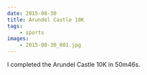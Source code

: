 ```yaml
---
date: 2015-08-30
title: Arundel Castle 10K
tags:
    - sports
images:
    - 2015-08-30_001.jpg
---
```

I completed the Arundel Castle 10K in 50m46s. 
